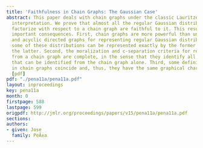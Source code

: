 ```yaml
---
title: 'Faithfulness in Chain Graphs: The Gaussian Case'
abstract: This paper deals with chain graphs under the classic Lauritzen-Wermuth-Frydenberg
  interpretation. We prove that almost all the regular Gaussian distributions that
  factorize with respect to a chain graph are faithful to it. This result has three
  important consequences. First, chain graphs are more powerful than undirected graphs
  and acyclic directed graphs for representing regular Gaussian distributions, as
  some of these distributions can be represented exactly by the former but not by
  the latter. Second, the moralization and c-separation criteria for reading independencies
  from a chain graph are complete, in the sense that they identify all the independencies
  that can be identified from the chain graph alone. Third, some definitions of equivalence
  in chain graphs coincide and, thus, they have the same graphical characterization.
  [pdf]
pdf: "./pena11a/pena11a.pdf"
layout: inproceedings
key: pena11a
month: 0
firstpage: 588
lastpage: 599
origpdf: http://jmlr.org/proceedings/papers/v15/pena11a/pena11a.pdf
sections: 
authors:
- given: Jose
  family: PeÃ±a
---
```

